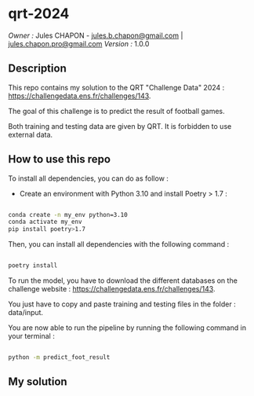 # qrt-2024

*Owner :* Jules CHAPON - jules.b.chapon@gmail.com | jules.chapon.pro@gmail.com
*Version :* 1.0.0

## Description

This repo contains my solution to the QRT "Challenge Data" 2024 : https://challengedata.ens.fr/challenges/143.

The goal of this challenge is to predict the result of football games.

Both training and testing data are given by QRT. It is forbidden to use external data.

## How to use this repo

To install all dependencies, you can do as follow :

- Create an environment with Python 3.10 and install Poetry > 1.7 :

```bash

conda create -n my_env python=3.10
conda activate my_env
pip install poetry>1.7

```

Then, you can install all dependencies with the following command :

```bash

poetry install

```

To run the model, you have to download the different databases on the challenge website : https://challengedata.ens.fr/challenges/143.

You just have to copy and paste training and testing files in the folder : data/input.

You are now able to run the pipeline by running the following command in your terminal :

```bash

python -m predict_foot_result

```

## My solution
